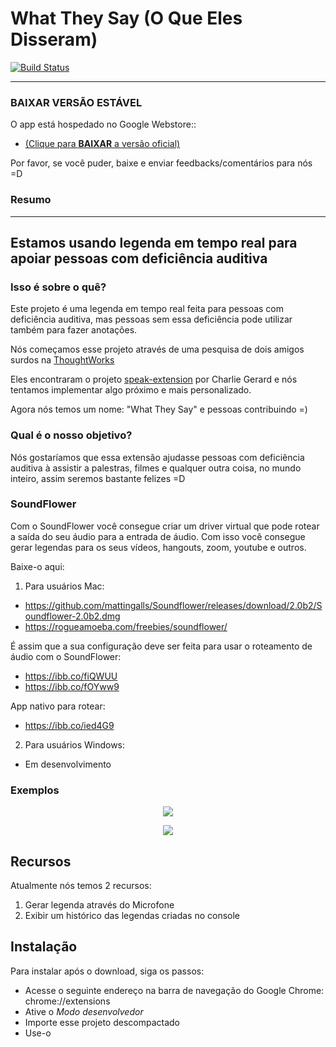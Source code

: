 # What They Say (O Que Eles Disseram)

[![Build Status](https://travis-ci.org/3jacksonsmith/what_they_say.svg?branch=master)](https://travis-ci.org/3jacksonsmith/what_they_say)

--------
### BAIXAR VERSÃO ESTÁVEL

O app está hospedado no Google Webstore::
- [(Clique para **BAIXAR** a versão oficial)](http://cli.re/gREZMQ)

Por favor, se você puder, baixe e enviar feedbacks/comentários para nós =D


### Resumo
--------
Estamos usando legenda em tempo real para apoiar pessoas com deficiência auditiva
--------

### Isso é sobre o quê?

Este projeto é uma legenda em tempo real feita para pessoas com deficiência auditiva, mas pessoas sem essa deficiência pode utilizar também para fazer anotações.

Nós começamos esse projeto através de uma pesquisa de dois amigos surdos na [ThoughtWorks](https://www.thoughtworks.com/)

Eles encontraram o projeto [speak-extension](https://github.com/charliegerard/speak-extension) por Charlie Gerard e nós tentamos implementar algo próximo e mais personalizado.

Agora nós temos um nome: "What They Say" e pessoas contribuindo =)

### Qual é o nosso objetivo?

Nós gostaríamos que essa extensão ajudasse pessoas com deficiência auditiva à assistir a palestras, filmes e qualquer outra coisa, no mundo inteiro, assim seremos bastante felizes =D

### SoundFlower

Com o SoundFlower você consegue criar um driver virtual que pode rotear a saída do seu áudio para a entrada de áudio. Com isso você consegue gerar legendas para os seus vídeos, hangouts, zoom, youtube e outros.


Baixe-o aqui:

1. Para usuários Mac:

- https://github.com/mattingalls/Soundflower/releases/download/2.0b2/Soundflower-2.0b2.dmg
- https://rogueamoeba.com/freebies/soundflower/

É assim que a sua configuração deve ser feita para usar o roteamento de áudio com o SoundFlower:

- https://ibb.co/fiQWUU
- https://ibb.co/fOYww9

App nativo para rotear:

- https://ibb.co/ied4G9

2. Para usuários Windows:

- Em desenvolvimento

### Exemplos

[<p align="center"><img src="https://media.giphy.com/media/1zgzKcxUHZszGnzfxD/giphy.gif"></p>](http://google.com.au/) 

[<p align="center"><img src="https://lh3.googleusercontent.com/cWXbZguy_V5XQDqfsqYjFYdV155Nsi1lI_x6xTXXHkfkpuBWqDvegPN4Ktl9zjolNr5d_KfB=w640-h400-e365"></p>](http://google.com.au/)

## Recursos

Atualmente nós temos 2 recursos:

1. Gerar legenda através do Microfone
2. Exibir um histórico das legendas criadas no console

## Instalação

Para instalar após o download, siga os passos:

- Acesse o seguinte endereço na barra de navegação do Google Chrome: chrome://extensions
- Ative o _Modo desenvolvedor_
- Importe esse projeto descompactado
- Use-o
